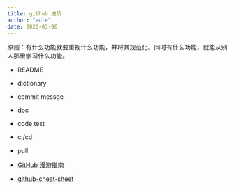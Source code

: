 ```yaml
---
title: github 进阶
author: "edte"
date: 2020-03-06
---
```


原则：有什么功能就要重视什么功能，并将其规范化。同时有什么功能，就能从别人那里学习什么功能。



* README 
* dictionary
* commit messge

* doc
* code test
* ci/cd
* pull

* [GitHub 漫游指南](https://github.phodal.com/#%E4%BB%A3%E7%A0%81%E8%B4%A8%E9%87%8F%E4%B8%8E%E9%87%8D%E6%9E%84)
* [github-cheat-sheet](https://github.com/tiimgreen/github-cheat-sheet)